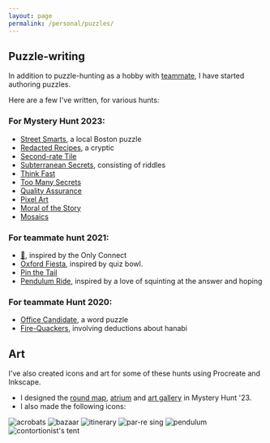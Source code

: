 ```yaml
---
layout: page
permalink: /personal/puzzles/
---
```


## Puzzle-writing
In addition to puzzle-hunting as a hobby with [teammate](https://www.puzzles.wiki/wiki/Teammate), I have started authoring puzzles.

Here are a few I've written, for various hunts:

### For Mystery Hunt 2023:
* [Street Smarts](https://puzzles.mit.edu/2023/interestingthings.museum/puzzles/street-smarts), a local Boston puzzle
* [Redacted Recipes](https://puzzles.mit.edu/2023/puzzlefactory.place/basement/redacted-recipes), a cryptic
* [Second-rate Tile](https://puzzles.mit.edu/2023/puzzlefactory.place/basement/second-rate-tiles)
* [Subterranean Secrets](https://puzzles.mit.edu/2023/puzzlefactory.place/basement/subterranean-secrets), consisting of riddles
* [Think Fast](https://puzzles.mit.edu/2023/puzzlefactory.place/basement/think-fast)
* [Too Many Secrets](https://puzzles.mit.edu/2023/puzzlefactory.place/office/too-many-secrets)
* [Quality Assurance](https://puzzles.mit.edu/2023/puzzlefactory.place/factory-floor/quality-assurance)
* [Pixel Art](https://puzzles.mit.edu/2023/puzzlefactory.place/puzzles/pixel-art)
* [Moral of the Story](https://puzzles.mit.edu/2023/puzzlefactory.place/puzzles/moral-of-the-story)
* [Mosaics](https://puzzles.mit.edu/2023/puzzlefactory.place/puzzles/mosaics)


### For teammate hunt 2021:
* [🔗](https://2021.teammatehunt.com/puzzles/link), inspired by the Only Connect 
* [Oxford Fiesta](https://2021.teammatehunt.com/puzzles/oxford-fiesta), inspired by quiz bowl.
* [Pin the Tail](https://2021.teammatehunt.com/puzzles/pin-the-tail)
* [Pendulum Ride](https://2021.teammatehunt.com/puzzles/pendulum-ride), inspired by a love of squinting at the answer and hoping

### For teammate Hunt 2020:
  * [Office Candidate](https://2020.teammatehunt.com/puzzles/office-candidate), a word puzzle
  * [Fire-Quackers](https://2020.teammatehunt.com/puzzles/fire-quackers), involving deductions about hanabi


## Art
I've also created icons and art for some of these hunts using Procreate and Inkscape.
* I designed the [round map](https://puzzles.mit.edu/2023/interestingthings.museum), [atrium](https://puzzles.mit.edu/2023/interestingthings.museum/rounds/atrium) and [art gallery](https://puzzles.mit.edu/2023/interestingthings.museum/rounds/art) in Mystery Hunt '23.
* I also made the following icons:
<img src="art/acrobat.jpg" alt="acrobats">
<img src="art/bazaar.jpg" alt="bazaar">
<img src="art/itinerary.jpg" alt="itinerary">
<img src="art/par.jpg" alt="par-re sing">
<img src="art/pendulum.jpg" alt="pendulum">
<img src="art/tent.jpg" alt="contortionist's tent">
